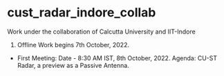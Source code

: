 # cust_radar_indore_collab
Work under the collaboration of Calcutta University and IIT-Indore


1. Offline Work begins 7th October, 2022. 

- First Meeting: Date - 8:30 AM IST, 8th October, 2022. Agenda: CU-ST Radar, a preview as a Passive Antenna.
